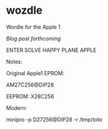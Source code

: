 # wozdle
Wordle for the Apple 1


*Blog post forthcoming*

ENTER
SOLVE
HAPPY
PLANE
APPLE

Notes:

Original Apple1 EPROM:

AM27C256@DIP28

EEPROM:
    X28C256


Modern:

minipro -p D27256@DIP28 -r /tmp/toto



